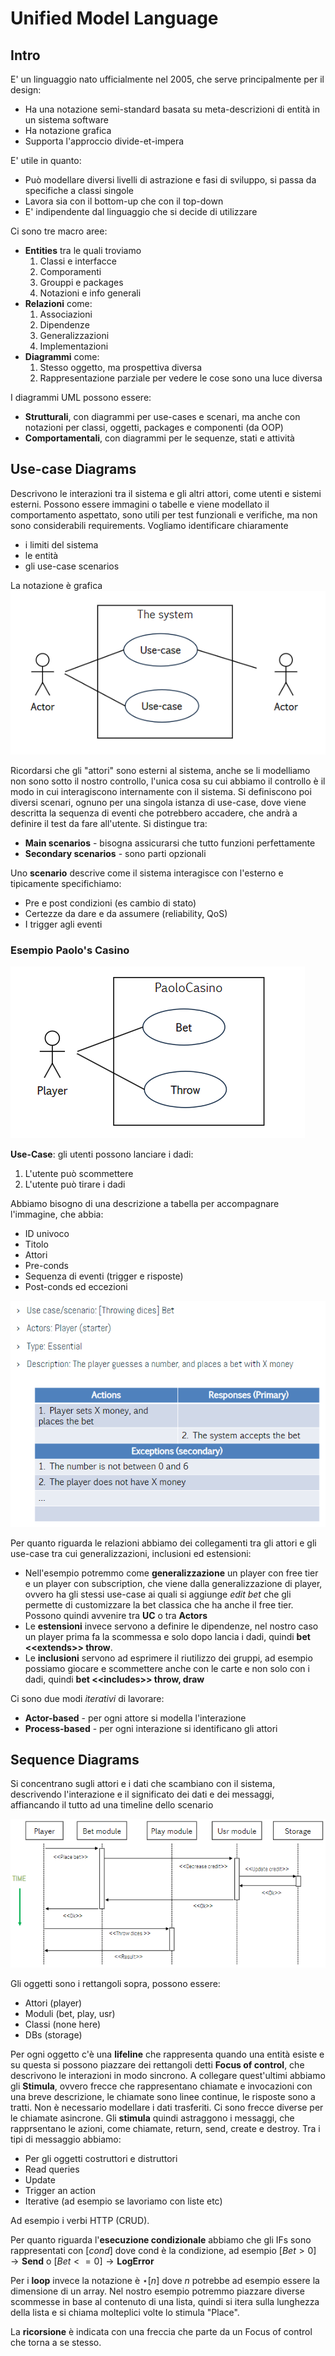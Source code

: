 # Unified Model Language

## Intro

E' un linguaggio nato ufficialmente nel 2005, che serve principalmente per il design:
- Ha una notazione semi-standard basata su meta-descrizioni di entità in un sistema software
- Ha notazione grafica
- Supporta l'approccio divide-et-impera

E' utile in quanto:
- Può modellare diversi livelli di astrazione e fasi di sviluppo, si passa da specifiche a classi singole
- Lavora sia con il bottom-up che con il top-down
- E' indipendente dal linguaggio che si decide di utilizzare

Ci sono tre macro aree:
- **Entities** tra le quali troviamo
    1. Classi e interfacce
    2. Comporamenti
    3. Grouppi e packages
    4. Notazioni e info generali
- **Relazioni** come:
    1. Associazioni
    2. Dipendenze
    3. Generalizzazioni
    4. Implementazioni
- **Diagrammi** come:
    1. Stesso oggetto, ma prospettiva diversa
    2. Rappresentazione parziale per vedere le cose sono una luce diversa

I diagrammi UML possono essere:
- **Strutturali**, con diagrammi per use-cases e scenari, ma anche con notazioni per classi, oggetti, packages e componenti (da OOP)
- **Comportamentali**, con diagrammi per le sequenze, stati e attività

## Use-case Diagrams

Descrivono le interazioni tra il sistema e gli altri attori, come utenti e sistemi esterni. Possono essere immagini o tabelle e viene modellato il comportamento aspettato, sono utili per test funzionali e verifiche, ma non sono considerabili requirements.
Vogliamo identificare chiaramente 
- i limiti del sistema
- le entità
- gli use-case scenarios

La notazione è grafica
<img src="./imgs/umlgraphicalnotation.png" alt="Notazione grafica uml esempio">

Ricordarsi che gli "attori" sono esterni al sistema, anche se li modelliamo non sono sotto il nostro controllo, l'unica cosa su cui abbiamo il controllo è il modo in cui interagiscono internamente con il sistema.
Si definiscono poi diversi scenari, ognuno per una singola istanza di use-case, dove viene descritta la sequenza di eventi che potrebbero accadere, che andrà a definire il test da fare all'utente.
Si distingue tra:
- **Main scenarios** -  bisogna assicurarsi che tutto funzioni perfettamente
- **Secondary scenarios** - sono parti opzionali

Uno **scenario** descrive come il sistema interagisce con l'esterno e tipicamente specifichiamo:
- Pre e post condizioni (es cambio di stato)
- Certezze da dare e da assumere (reliability, QoS)
- I trigger agli eventi

### Esempio Paolo's Casino

<img src="./imgs/paolocasino.png" alt="Immagine esempio">

**Use-Case**: gli utenti possono lanciare i dadi:
1. L'utente può scommettere
2. L'utente può tirare i dadi

Abbiamo bisogno di una descrizione a tabella per accompagnare l'immagine, che abbia:
- ID univoco
- Titolo
- Attori
- Pre-conds
- Sequenza di eventi (trigger e risposte)
- Post-conds ed eccezioni

<img src="./imgs/tablepaolo.png" alt="Immagine esempio">

Per quanto riguarda le relazioni abbiamo dei collegamenti tra gli attori e gli use-case tra cui generalizzazioni, inclusioni ed estensioni:
- Nell'esempio potremmo come **generalizzazione** un player con free tier e un player con subscription, che viene dalla generalizzazione di player, ovvero ha gli stessi use-case ai quali si aggiunge _edit bet_ che gli permette di customizzare la bet classica che ha anche il free tier. Possono quindi avvenire tra **UC** o tra **Actors**
- Le **estensioni** invece servono a definire le dipendenze, nel nostro caso un player prima fa la scommessa e solo dopo lancia i dadi, quindi **bet \<\<extends\>\> throw**.
- Le **inclusioni** servono ad esprimere il riutilizzo dei gruppi, ad esempio possiamo giocare e scommettere anche con le carte e non solo con i dadi, quindi **bet \<\<includes\>\> throw, draw**

Ci sono due modi _iterativi_ di lavorare:
- **Actor-based** - per ogni attore si modella l'interazione
- **Process-based** - per ogni interazione si identificano gli attori

## Sequence Diagrams

Si concentrano sugli attori e i dati che scambiano con il sistema, descrivendo l'interazione e il significato dei dati e dei messaggi, affiancando il tutto ad una timeline dello scenario

<img src="./imgs/sequencediagram.png" alt="Sequence diagram per esempio di paolos casino">

Gli oggetti sono i rettangoli sopra, possono essere:
- Attori (player)
- Moduli (bet, play, usr)
- Classi (none here)
- DBs (storage)

Per ogni oggetto c'è una **lifeline** che rappresenta quando una entità esiste e su questa si possono piazzare dei rettangoli detti **Focus of control**, che descrivono le interazioni in modo sincrono.
A collegare quest'ultimi abbiamo gli **Stimula**, ovvero frecce che rappresentano chiamate e invocazioni con una breve descrizione, le chiamate sono linee continue, le risposte sono a tratti. Non è necessario modellare i dati trasferiti. Ci sono frecce diverse per le chiamate asincrone. Gli **stimula** quindi astraggono i messaggi, che rapprsentano le azioni, come chiamate, return, send, create e destroy.
Tra i tipi di messaggio abbiamo:
- Per gli oggetti costruttori e distruttori
- Read queries
- Update
- Trigger an action
- Iterative (ad esempio se lavoriamo con liste etc)

Ad esempio i verbi HTTP (CRUD).

Per quanto riguarda l'**esecuzione condizionale** abbiamo che gli IFs sono rappresentati con $[cond]$ dove cond è la condizione, ad esempio $[Bet > 0]\longrightarrow \mathbf{Send}$ o $[Bet <= 0] \longrightarrow \mathbf{Log Error}$ 

Per i **loop** invece la notazione è $\star[n]$ dove _n_ potrebbe ad esempio essere la dimensione di un array. Nel nostro esempio potremmo piazzare diverse scommesse in base al contenuto di una lista, quindi si itera sulla lunghezza della lista e si chiama molteplici volte lo stimula "Place".

La **ricorsione** è indicata con una freccia che parte da un Focus of control che torna a se stesso.